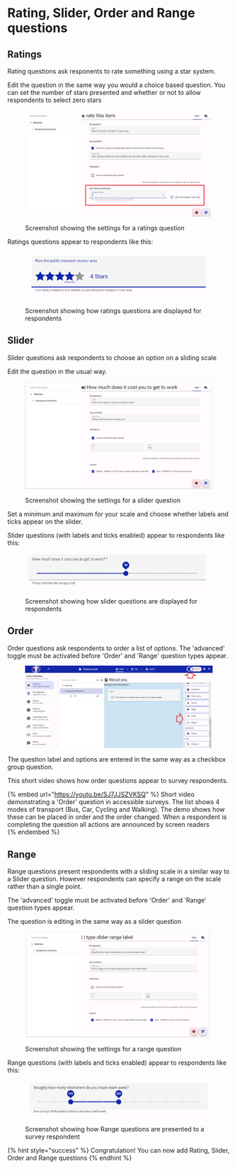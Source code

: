 # Rating, Slider, Order and Range questions

## Ratings

Rating questions ask responents to rate something using a star system.

Edit the question in the same way you would a choice based question. You can set the number of stars presented and whether or not to allow respondents to select zero stars

<figure><img src="../../../../.gitbook/assets/image (44).png" alt=""><figcaption><p>Screenshot showing the settings for a ratings question</p></figcaption></figure>

Ratings questions appear to respondents like this:

<figure><img src="../../../../.gitbook/assets/image (45).png" alt=""><figcaption><p>Screenshot showing how ratings questions are displayed for respondents</p></figcaption></figure>

## Slider

Slider questions ask respondents to choose an option on a sliding scale

Edit the question in the usual way.

<figure><img src="../../../../.gitbook/assets/image (47).png" alt=""><figcaption><p>Screenshot showing the settings for a slider question</p></figcaption></figure>

Set a minimum and maximum for your scale and choose whether labels and ticks appear on the slider.

Slider questions (with labels and ticks enabled) appear to respondents like this:

<figure><img src="../../../../.gitbook/assets/image (48).png" alt=""><figcaption><p>Screenshot showing how slider questions are displayed for respondents</p></figcaption></figure>

## Order

Order questions ask respondents to order a list of options. The 'advanced' toggle must be activated before 'Order' and 'Range' question types appear.

<figure><img src="../../../../.gitbook/assets/image (49).png" alt=""><figcaption></figcaption></figure>

The question label and options are entered in the same way as a checkbox group question.

This short video shows how order questions appear to survey respondents.

{% embed url="https://youtu.be/SJ7JJSZVKSQ" %}
Short video demonstrating a 'Order' question in accessible surveys. The list shows 4 modes of transport (Bus, Car, Cycling and Walking). The demo shows how these can be placed in order and the order changed. When a respondent is completing the question all actions are announced by screen readers[\
](https://youtu.be/SJ7JJSZVKSQ)
{% endembed %}

## Range

Range questions present respondents with a sliding scale in a similar way to a Slider question.  However respondents can specify a range on the scale rather than a single point.

The 'advanced' toggle must be activated before 'Order' and 'Range' question types appear.

The question is editing in the same way as a slider question

<figure><img src="../../../../.gitbook/assets/image (52).png" alt=""><figcaption><p>Screenshot showing the settings for a range question</p></figcaption></figure>

Range questions (with labels and ticks enabled) appear to respondents like this:

<figure><img src="../../../../.gitbook/assets/image (53).png" alt=""><figcaption><p>Screenshot showing how Range questions are presented to a survey respondent</p></figcaption></figure>

{% hint style="success" %}
Congratulation!  You can now add Rating, Slider, Order and Range questions
{% endhint %}
